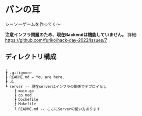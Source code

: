 # パンの耳
シーソーゲームを作ってく〜

**注意インフラ問題のため、現在Backendは機能していません。** 詳細: https://github.com/furiko/hack-day-2022/issues/7


## ディレクトリ構成
```
.
┣ .gitignore
┣ README.md ← You are here.
┣ ui
┗ server -- 現在serverはインフラの関係でデプロイなし
    ┣ main.go
    ┣ go.mod
    ┣ Dockefile
    ┣ Makefile
    ┗ README.md -- ここにServerの使い方あります
```
